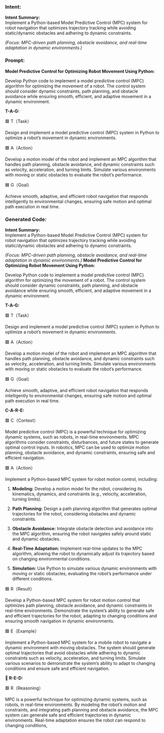 ### Intent:
**Intent Summary:**  
Implement a Python-based Model Predictive Control (MPC) system for robot navigation that optimizes trajectory tracking while avoiding static/dynamic obstacles and adhering to dynamic constraints.  

*(Focus: MPC-driven path planning, obstacle avoidance, and real-time adaptation in dynamic environments.)*

### Prompt:
**Model Predictive Control for Optimizing Robot Movement Using Python:**

Develop Python code to implement a model predictive control (MPC) algorithm for optimizing the movement of a robot. The control system should consider dynamic constraints, path planning, and obstacle avoidance while ensuring smooth, efficient, and adaptive movement in a dynamic environment.

**T-A-G:**

🟥 T（Task）

Design and implement a model predictive control (MPC) system in Python to optimize a robot’s movement in dynamic environments.

🟩 A（Action）

Develop a motion model of the robot and implement an MPC algorithm that handles path planning, obstacle avoidance, and dynamic constraints such as velocity, acceleration, and turning limits. Simulate various environments with moving or static obstacles to evaluate the robot’s performance.

🟦 G（Goal）

Achieve smooth, adaptive, and efficient robot navigation that responds intelligently to environmental changes, ensuring safe motion and optimal path execution in real time.

### Generated Code:
**Intent Summary:**  
Implement a Python-based Model Predictive Control (MPC) system for robot navigation that optimizes trajectory tracking while avoiding static/dynamic obstacles and adhering to dynamic constraints.  

*(Focus: MPC-driven path planning, obstacle avoidance, and real-time adaptation in dynamic environments.)*
**Model Predictive Control for Optimizing Robot Movement Using Python:**

Develop Python code to implement a model predictive control (MPC) algorithm for optimizing the movement of a robot. The control system should consider dynamic constraints, path planning, and obstacle avoidance while ensuring smooth, efficient, and adaptive movement in a dynamic environment.

**T-A-G:**

🟥 T（Task）

Design and implement a model predictive control (MPC) system in Python to optimize a robot’s movement in dynamic environments.

🟩 A（Action）

Develop a motion model of the robot and implement an MPC algorithm that handles path planning, obstacle avoidance, and dynamic constraints such as velocity, acceleration, and turning limits. Simulate various environments with moving or static obstacles to evaluate the robot’s performance.

🟦 G（Goal）

Achieve smooth, adaptive, and efficient robot navigation that responds intelligently to environmental changes, ensuring safe motion and optimal path execution in real time.  

**C-A-R-E:**

🟥 C（Context）

Model predictive control (MPC) is a powerful technique for optimizing dynamic systems, such as robots, in real-time environments. MPC algorithms consider constraints, disturbances, and future states to generate optimal control inputs. In robotics, MPC can be used to optimize motion planning, obstacle avoidance, and dynamic constraints, ensuring safe and efficient navigation.

🟩 A（Action）

Implement a Python-based MPC system for robot motion control, including:

1. **Modeling:** Develop a motion model for the robot, considering its kinematics, dynamics, and constraints (e.g., velocity, acceleration, turning limits).

2. **Path Planning:** Design a path planning algorithm that generates optimal trajectories for the robot, considering obstacles and dynamic constraints.

3. **Obstacle Avoidance:** Integrate obstacle detection and avoidance into the MPC algorithm, ensuring the robot navigates safely around static and dynamic obstacles.

4. **Real-Time Adaptation:** Implement real-time updates to the MPC algorithm, allowing the robot to dynamically adjust its trajectory based on changing environmental conditions.

5. **Simulation:** Use Python to simulate various dynamic environments with moving or static obstacles, evaluating the robot’s performance under different conditions.

🟦 R（Result）

Develop a Python-based MPC system for robot motion control that optimizes path planning, obstacle avoidance, and dynamic constraints in real-time environments. Demonstrate the system’s ability to generate safe and efficient trajectories for the robot, adapting to changing conditions and ensuring smooth navigation in dynamic environments.

🟩 E（Example）

Implement a Python-based MPC system for a mobile robot to navigate a dynamic environment with moving obstacles. The system should generate optimal trajectories that avoid obstacles while adhering to dynamic constraints such as velocity, acceleration, and turning limits. Simulate various scenarios to demonstrate the system’s ability to adapt to changing conditions and ensure safe and efficient navigation.

**🔴 R-E-D:**

🟥 R（Reasoning）

MPC is a powerful technique for optimizing dynamic systems, such as robots, in real-time environments. By modeling the robot’s motion and constraints, and integrating path planning and obstacle avoidance, the MPC system can generate safe and efficient trajectories in dynamic environments. Real-time adaptation ensures the robot can respond to changing conditions,
